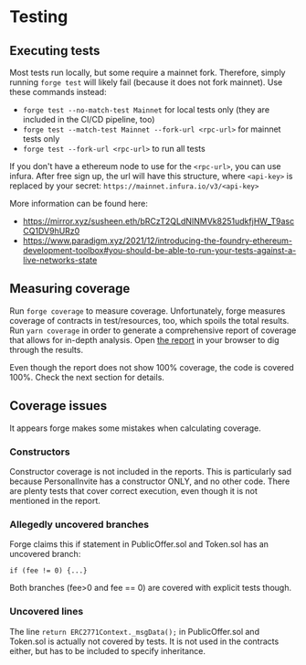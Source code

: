 # Testing

## Executing tests

Most tests run locally, but some require a mainnet fork. Therefore, simply running `forge test` will likely fail (because it does not fork mainnet). Use these commands instead:

- `forge test --no-match-test Mainnet` for local tests only (they are included in the CI/CD pipeline, too)
- `forge test --match-test Mainnet --fork-url <rpc-url>` for mainnet tests only
- `forge test --fork-url <rpc-url>` to run all tests

If you don't have a ethereum node to use for the `<rpc-url>`, you can use infura. After free sign up, the url will have this structure, where `<api-key>` is replaced by your secret:
`https://mainnet.infura.io/v3/<api-key>`

More information can be found here:

- https://mirror.xyz/susheen.eth/bRCzT2QLdNINMVk8251udkfjHW_T9ascCQ1DV9hURz0
- https://www.paradigm.xyz/2021/12/introducing-the-foundry-ethereum-development-toolbox#you-should-be-able-to-run-your-tests-against-a-live-networks-state

## Measuring coverage

Run `forge coverage` to measure coverage. Unfortunately, forge measures coverage of contracts in test/resources, too, which spoils the total results.
Run `yarn coverage` in order to generate a comprehensive report of coverage that allows for in-depth analysis. Open [the report](../coverage/index.html) in your browser to dig through the results.

Even though the report does not show 100% coverage, the code is covered 100%. Check the next section for details.

## Coverage issues

It appears forge makes some mistakes when calculating coverage.

### Constructors

Constructor coverage is not included in the reports. This is particularly sad because PersonalInvite has a constructor ONLY, and no other code. There are plenty tests that cover correct execution, even though it is not mentioned in the report.

### Allegedly uncovered branches

Forge claims this if statement in PublicOffer.sol and Token.sol has an uncovered branch:

```solidity
if (fee != 0) {...}
```

Both branches (fee>0 and fee == 0) are covered with explicit tests though.

### Uncovered lines

The line `return ERC2771Context._msgData();` in PublicOffer.sol and Token.sol is actually not covered by tests. It is not used in the contracts either, but has to be included to specify inheritance.
